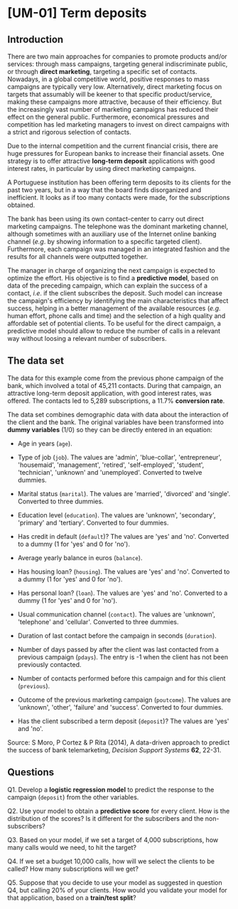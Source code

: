 # [UM-01] Term deposits

## Introduction

There are two main approaches for companies to promote products and/or services: through mass campaigns, targeting general indiscriminate public, or through **direct marketing**, targeting a specific set of contacts. Nowadays, in a global competitive world, positive responses to mass campaigns are typically very low. Alternatively, direct marketing focus on targets that assumably will be keener to that specific product/service, making these campaigns more attractive, because of their efficiency. But the increasingly vast number of marketing campaigns has reduced their effect on the general public. Furthermore, economical pressures and competition has led marketing managers to invest on direct campaigns with a strict and rigorous selection of contacts.

Due to the internal competition and the current financial crisis, there are huge pressures for European banks to increase their financial assets. One strategy is to offer attractive **long-term deposit** applications with good interest rates, in particular by using direct marketing campaigns.

A Portuguese institution has been offering term deposits to its clients for the past two years, but in a way that the board finds disorganized and inefficient. It looks as if too many contacts were made, for the subscriptions obtained.

The bank has been using its own contact-center to carry out direct marketing campaigns. The telephone was the dominant marketing channel, although sometimes with an auxiliary use of the Internet online banking channel (*e.g*. by showing information to a specific targeted client). Furthermore, each campaign was managed in an integrated fashion and the results for all channels were outputted together.

The manager in charge of organizing the next campaign is expected to optimize the effort. His objective is to find a **predictive model**, based on data of the preceding campaign, which can explain the success of a contact, *i.e*. if the client subscribes the deposit. Such model can increase the campaign's efficiency by identifying the main characteristics that affect success, helping in a better management of the available resources (*e.g*. human effort, phone calls and time) and the selection of a high quality and affordable set of potential clients. To be useful for the direct campaign, a predictive model should allow to reduce the number of calls in a relevant way without loosing a relevant number of subscribers.

## The data set

The data for this example come from the previous phone campaign of the bank, which involved a total of 45,211 contacts. During that campaign, an attractive long-term deposit application, with good interest rates, was offered. The contacts led to 5,289 subscriptions, a 11.7% **conversion rate**.

The data set combines demographic data with data about the interaction of the client and the bank. The original variables have been transformed into **dummy variables** (1/0) so they can be directly entered in an equation:

* Age in years (`age`).

* Type of job (`job`). The values are 'admin', 'blue-collar', 'entrepreneur', 'housemaid', 'management', 'retired', 'self-employed', 'student', 'technician', 'unknown' and 'unemployed'. Converted to twelve dummies.

* Marital status (`marital`). The values are 'married', 'divorced' and 'single'. Converted to three dummies.

* Education level (`education`). The values are 'unknown', 'secondary', 'primary' and 'tertiary'. Converted to four dummies.

* Has credit in default (`default`)? The values are 'yes' and 'no'. Converted to a dummy (1 for 'yes' and 0 for 'no').

* Average yearly balance in euros (`balance`).

* Has housing loan? (`housing`). The values are 'yes' and 'no'. Converted to a dummy (1 for 'yes' and 0 for 'no').

* Has personal loan? (`loan`). The values are 'yes' and 'no'. Converted to a dummy (1 for 'yes' and 0 for 'no').

* Usual communication channel (`contact`). The values are 'unknown', 'telephone' and 'cellular'. Converted to three dummies.

* Duration of last contact before the campaign in seconds (`duration`). 

* Number of days passed by after the client was last contacted from a previous campaign (`pdays`). The entry is -1 when the client has not been previously contacted.

* Number of contacts performed before this campaign and for this client (`previous`).

* Outcome of the previous marketing campaign (`poutcome`). The values are 'unknown', 'other', 'failure' and 'success'. Converted to four dummies.

* Has the client subscribed a term deposit (`deposit`)? The values are 'yes' and 'no'.

Source: S Moro, P Cortez & P Rita (2014), A data-driven approach to predict the success of bank telemarketing, *Decision Support Systems* **62**, 22-31.

## Questions

Q1. Develop a **logistic regression model** to predict the response to the campaign (`deposit`) from the other variables.

Q2. Use your model to obtain a **predictive score** for every client. How is the distribution of the scores? Is it different for the subscribers and the non-subscribers?

Q3. Based on your model, if we set a target of 4,000 subscriptions, how many calls would we need, to hit the target?

Q4. If we set a budget 10,000 calls, how will we select the clients to be called? How many subscriptions will we get?

Q5. Suppose that you decide to use your model as suggested in question Q4, but calling 20% of your clients. How would you validate your model for that application, based on a **train/test split**?
